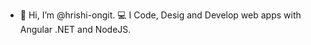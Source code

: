 - 👋 Hi, I’m @hrishi-ongit.
💻 I Code, Desig and Develop web apps with Angular .NET and NodeJS.
<!---
hrishi-ongit/hrishi-ongit is a ✨ special ✨ repository because its `README.md` (this file) appears on your GitHub profile.
You can click the Preview link to take a look at your changes.
--->
